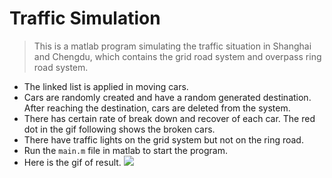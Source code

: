 # Traffic Simulation

>This is a matlab program simulating the traffic situation in Shanghai and Chengdu, which contains the grid road system and overpass ring road system.

* The linked list is applied in moving cars.
* Cars are randomly created and have a random generated destination. After reaching the destination, cars are deleted from the system. 
* There has certain rate of break down and recover of each car. The red dot in the gif following shows the broken cars.
* There have traffic lights on the grid system but not on the ring road.
* Run the `main.m` file in matlab to start the program.
* Here is the gif of result.
![](https://i.imgur.com/ssgiqR4.gif)
